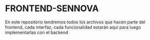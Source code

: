 # FRONTEND-SENNOVA
En este repositorio tendremos todos los archivos que hacen parte del frontend, cada interfaz, cada funcionalidad estarán aquí para luego implementarlas con el backend
